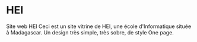 # HEI
Site web HEI
Ceci est un site vitrine de HEI, une école d'Informatique située à Madagascar.
Un design très simple, très sobre, de style One page.
